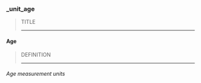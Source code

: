 ### _unit_age



> TITLE
> 
> ------

#### Age



> DEFINITION
> 
> ------

###### Age measurement units